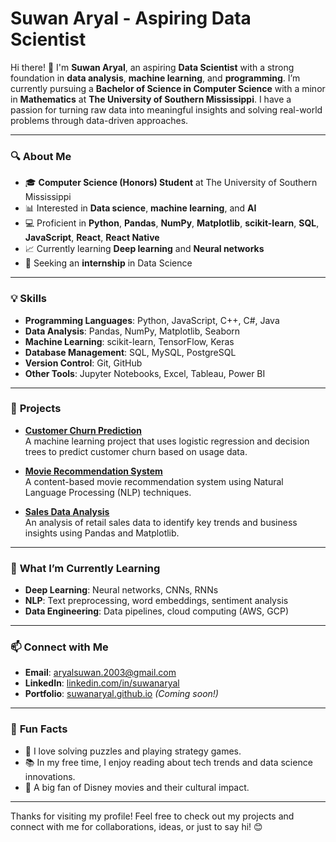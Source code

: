 # Suwan Aryal - Aspiring Data Scientist

Hi there! 👋 I'm **Suwan Aryal**, an aspiring **Data Scientist** with a strong foundation in **data analysis**, **machine learning**, and **programming**. I’m currently pursuing a **Bachelor of Science in Computer Science** with a minor in **Mathematics** at **The University of Southern Mississippi**. I have a passion for turning raw data into meaningful insights and solving real-world problems through data-driven approaches.

---

### 🔍 **About Me**
- 🎓 **Computer Science (Honors) Student** at The University of Southern Mississippi
- 📊 Interested in **Data science**, **machine learning**, and **AI**
- 💻 Proficient in **Python**, **Pandas**, **NumPy**, **Matplotlib**, **scikit-learn**, **SQL**,  **JavaScript**, **React**, **React Native**
- 📈 Currently learning **Deep learning** and **Neural networks**
- 📝 Seeking an **internship** in Data Science

---

### 💡 **Skills**
- **Programming Languages**: Python, JavaScript, C++, C#, Java
- **Data Analysis**: Pandas, NumPy, Matplotlib, Seaborn
- **Machine Learning**: scikit-learn, TensorFlow, Keras
- **Database Management**: SQL, MySQL, PostgreSQL
- **Version Control**: Git, GitHub
- **Other Tools**: Jupyter Notebooks, Excel, Tableau, Power BI

---

### 📂 **Projects**
- **[Customer Churn Prediction](https://github.com/yourusername/customer-churn-prediction)**  
  A machine learning project that uses logistic regression and decision trees to predict customer churn based on usage data.

- **[Movie Recommendation System](https://github.com/yourusername/movie-recommendation-system)**  
  A content-based movie recommendation system using Natural Language Processing (NLP) techniques.

- **[Sales Data Analysis](https://github.com/yourusername/sales-data-analysis)**  
  An analysis of retail sales data to identify key trends and business insights using Pandas and Matplotlib.

---

### 🌱 **What I’m Currently Learning**
- **Deep Learning**: Neural networks, CNNs, RNNs
- **NLP**: Text preprocessing, word embeddings, sentiment analysis
- **Data Engineering**: Data pipelines, cloud computing (AWS, GCP)

---

### 📫 **Connect with Me**
- **Email**: aryalsuwan.2003@gmail.com
- **LinkedIn**: [linkedin.com/in/suwanaryal](https://linkedin.com/in/suwanaryal)
- **Portfolio**: [suwanaryal.github.io](https://suwanaryal.github.io) *(Coming soon!)*

---

### 💬 **Fun Facts**
- 🧩 I love solving puzzles and playing strategy games.
- 📚 In my free time, I enjoy reading about tech trends and data science innovations.
- 🎥 A big fan of Disney movies and their cultural impact.

---

Thanks for visiting my profile! Feel free to check out my projects and connect with me for collaborations, ideas, or just to say hi! 😊
